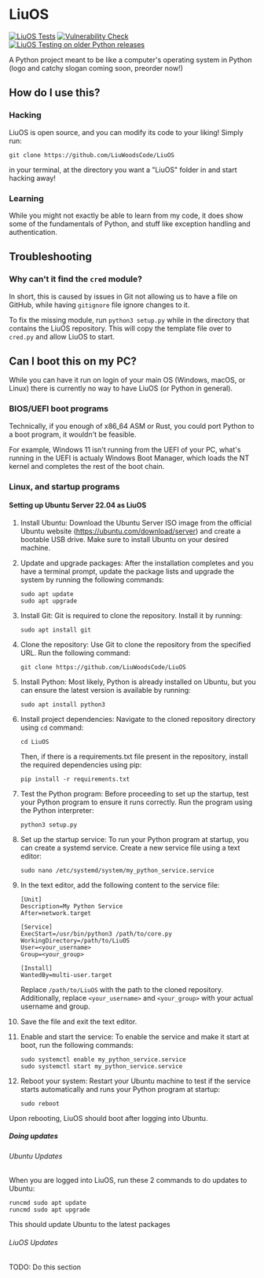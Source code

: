 # LiuOS

[![LiuOS Tests](https://github.com/LiuWoodsCode/LiuOS/actions/workflows/python-package.yml/badge.svg?branch=main)](https://github.com/LiuWoodsCode/LiuOS/actions/workflows/python-package.yml) [![Vulnerability Check](https://github.com/LiuWoodsCode/LiuOS/actions/workflows/codeql.yml/badge.svg)](https://github.com/LiuWoodsCode/LiuOS/actions/workflows/codeql.yml) [![LiuOS Testing on older Python releases](https://github.com/LiuWoodsCode/LiuOS/actions/workflows/python-multi.yml/badge.svg)](https://github.com/LiuWoodsCode/LiuOS/actions/workflows/python-multi.yml)

A Python project meant to be like a computer's operating system in Python (logo and catchy slogan coming soon, preorder now!)

## How do I use this?

### Hacking


LiuOS is open source, and you can modify its code to your liking! Simply run:

```
git clone https://github.com/LiuWoodsCode/LiuOS
```

in your terminal, at the directory you want a "LiuOS" folder in and start hacking away!

### Learning

While you might not exactly be able to learn from my code, it does show some of the fundamentals of Python, and stuff like exception handling and authentication.

## Troubleshooting

### Why can't it find the `cred` module?

In short, this is caused by issues in Git not allowing us to have a file on GitHub, while having `gitignore` file ignore changes to it. 

To fix the missing module, run `python3 setup.py` while in the directory that contains the LiuOS repository. This will copy the template file over to `cred.py` and allow LiuOS to start.

## Can I boot this on my PC?


While you can have it run on login of your main OS (Windows, macOS, or Linux) there is currently no way to have LiuOS (or Python in general).

### BIOS/UEFI boot programs

Technically, if you enough of x86_64 ASM or Rust, you could port Python to a boot program, it wouldn't be feasible.

For example, Windows 11 isn't running from the UEFI of your PC, what's running in the UEFI is actualy Windows Boot Manager, which loads the NT kernel and completes the rest of the boot chain.

### Linux, and startup programs

#### Setting up Ubuntu Server 22.04 as LiuOS



1. Install Ubuntu: Download the Ubuntu Server ISO image from the official Ubuntu website (<https://ubuntu.com/download/server>) and create a bootable USB drive. Make sure to install Ubuntu on your desired machine.
2. Update and upgrade packages: After the installation completes and you have a terminal prompt, update the package lists and upgrade the system by running the following commands:

   ```
   sudo apt update
   sudo apt upgrade
   ```
3. Install Git: Git is required to clone the repository. Install it by running:

   ```
   sudo apt install git
   ```
4. Clone the repository: Use Git to clone the repository from the specified URL. Run the following command:

   ```
   git clone https://github.com/LiuWoodsCode/LiuOS
   ```
5. Install Python: Most likely, Python is already installed on Ubuntu, but you can ensure the latest version is available by running:

   ```
   sudo apt install python3
   ```
6. Install project dependencies: Navigate to the cloned repository directory using `cd` command:

   ```
   cd LiuOS
   ```

   Then, if there is a requirements.txt file present in the repository, install the required dependencies using pip:

   ```
   pip install -r requirements.txt
   ```
7. Test the Python program: Before proceeding to set up the startup, test your Python program to ensure it runs correctly. Run the program using the Python interpreter:

   ```
   python3 setup.py
   ```


1. Set up the startup service: To run your Python program at startup, you can create a systemd service. Create a new service file using a text editor:

   ```
   sudo nano /etc/systemd/system/my_python_service.service
   ```
2. In the text editor, add the following content to the service file:

   ```
   [Unit]
   Description=My Python Service
   After=network.target
   
   [Service]
   ExecStart=/usr/bin/python3 /path/to/core.py
   WorkingDirectory=/path/to/LiuOS
   User=<your_username>
   Group=<your_group>
   
   [Install]
   WantedBy=multi-user.target
   ```

   Replace `/path/to/LiuOS` with the path to the cloned repository. Additionally, replace `<your_username>` and `<your_group>` with your actual username and group.
3. Save the file and exit the text editor.
4. Enable and start the service: To enable the service and make it start at boot, run the following commands:

   ```
   sudo systemctl enable my_python_service.service
   sudo systemctl start my_python_service.service
   ```
5. Reboot your system: Restart your Ubuntu machine to test if the service starts automatically and runs your Python program at startup:

   ```
   sudo reboot
   ```

Upon rebooting, LiuOS should boot after logging into Ubuntu.

##### Doing updates

###### Ubuntu Updates

When you are logged into LiuOS, run these 2 commands to do updates to Ubuntu:

```
runcmd sudo apt update
runcmd sudo apt upgrade
```

This should update Ubuntu to the latest packages

###### LiuOS Updates 
TODO: Do this section
